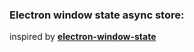 ### Electron window state async store:

inspired by **[electron-window-state](https://github.com/mawie81/electron-window-state)**

